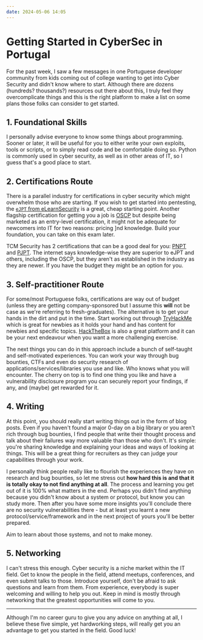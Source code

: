 ```yaml
---
date: 2024-05-06 14:05
---
```


# Getting Started in CyberSec in Portugal

For the past week, I saw a few messages in one Portuguese developer community from kids coming out of college wanting to get into Cyber Security and didn't know where to start. Although there are dozens (hundreds? thousands?) resources out there about this, I truly feel they overcomplicate things and this is the right platform to make a list on some plans those folks can consider to get started.


## 1. Foundational Skills

I personally advise everyone to know some things about programming. Sooner or later, it will be useful for you to either write your own exploits, tools or scripts, or to simply read code and be comfortable doing so. Python is commonly used in cyber security, as well as in other areas of IT, so I guess that's a good place to start.


## 2. Certifications Route

There is a parallel industry for certifications in cyber security which might overwhelm those who are starting. If you wish to get started into pentesting, the [`eJPT` from eLearnSecurity](https://security.ine.com/certifications/ejpt-certification/) is a great, cheap starting point. Another flagship certification for getting you a job is [OSCP](https://www.offsec.com/courses/pen-200/) but despite being marketed as an entry-level certification, it might not be adequate for newcomers into IT for two reasons: pricing ]nd knowledge. Build your foundation, you can take on this exam later.

TCM Security has 2 certifications that can be a good deal for you: [PNPT](https://certifications.tcm-sec.com/pnpt/) and [PJPT](https://certifications.tcm-sec.com/pjpt/). The internet says knowledge-wise they are superior to eJPT and others, including the OSCP, but they aren't as established in the industry as they are newer. If you have the budget they might be an option for you.


## 3. Self-practitioner Route

For some/most Portuguese folks, certifications are way out of budget (unless they are getting company-sponsored but I assume this **will** not be case as we're referring to fresh-graduates). The alternative is to get your hands in the dirt and put in the time. Start working out through [TryHackMe](https://tryhackme.com/) which is great for newbies as it holds your hand and has content for newbies and specific topics. [HackTheBox](https://www.hackthebox.eu/) is also a great platform and it can be your next endeavour when you want a more challenging exercise.

The next things you can do in this approach include a bunch of self-taught and self-motivated experiences. You can work your way through bug bounties, CTFs and even do security research of applications/services/libraries you use and like. Who knows what you will encounter. The cherry on top is to find one thing you like and have a vulnerability disclosure program you can securely report your findings, if any, and (maybe) get rewarded for it.


## 4. Writing

At this point, you should really start writing things out in the form of blog posts. Even if you haven't found a major 0-day on a big library or you aren't rich through bug bounties, I find people that write their thought process and talk about their failures way more valuable than those who don't. It's simple: you're sharing knowledge and explaining your ideas and ways of looking at things. This will be a great thing for recruiters as they can judge your capabilities through your work.

I personally think people really like to flourish the experiences they have on research and bug bounties, so let me stress out **how hard this is and that it is totally okay to not find anything at all**. The process and learning you get out of it is 100% what matters in the end. Perhaps you didn't find anything because you didn't know about a system or protocol, but know you can study more. Then after you have some more insights you'll conclude there are no security vulnerabilities there - but at least you learnt a new protocol/service/framework and in the next project of yours you'll be better prepared.

Aim to learn about those systems, and not to make money.


## 5. Networking

I can't stress this enough. Cyber security is a niche market within the IT field. Get to know the people in the field, attend meetups, conferences, and even submit talks to those. Introduce yourself, don't be afraid to ask questions and learn from them. From experience, everybody is super welcoming and willing to help you out. Keep in mind is mostly through networking that the greatest opportunities will come to you.


---

Although I'm no career guru to give you any advice on anything at all, I believe these five simple, yet hardworking steps, will really get you an advantage to get you started in the field. Good luck!
